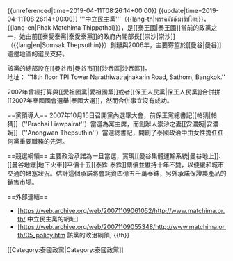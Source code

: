 {{unreferenced|time=2019-04-11T08:26:14+00:00}}
{{update|time=2019-04-11T08:26:14+00:00}}
'''中立民主黨'''（{{lang-th|พรรคมัชฌิมาธิปไตย}}，{{lang-en|Phak Matchima Thippathai}}），是[[泰王國|泰王國]]當前的政黨之一，她由前[[泰愛泰黨|泰愛泰黨]]的政府內閣部長[[崇沙|崇沙]]（{{lang|en|Somsak Thepsuthin}}）創辦與2006年，主要寄望於[[曼谷|曼谷]]週邊地區的選民支持。<!-- is a Thai political party founded in 2006 by Somsak Thepsuthin, a former TRT Cabinet Minister. The party has a similar populist line to the TRT and is expected to secure votes from TRT supporters.[1] --> 

該黨的總部設在[[曼谷市|曼谷市]][[沙吞區|沙吞區]]。<!--party headquarter--><BR> 地址：
''18th floor TPI Tower Narathiwatrajnakarin Road, Sathorn, Bangkok.''
<P>
2007年曾經打算與[[愛祖國黨|愛祖國黨]]或者[[保王人民黨|保王人民黨]]合併拼[[2007年泰國國會選舉|泰國大選]]，然而合併事宜沒有成功。

==黨領導人==
2007年10月15日召開黨內選舉大會，前保王黨總書記[[帕猜|帕猜]]（''Prachai Liewpairat''）當選為黨主席，而創辦人崇沙之妻[[安濃婉|安濃婉]]（''Anongwan Thepsuthin''）當選總書記，開創了泰國政治中由女性擔任任何黨重要職務的先河。<!-- former Phrachaj Party Secretary-general and financier, was elected as the party's leader, and , Somsak's wife, was elected as the party's secretary-general. This move has raised many eyebrows in Thailand's political landscape. The birth of a new party, with a woman in charge of the second most important position, is already causing a stir. For some advocates of women's rights, Thailand's long struggle to break male dominance in politics should now be enlivened. As they note, in the second Thaksin government of 2005, only one of the 36 cabinet ministers and one governor out of 76 were women, while only 10 percent of the members of Parliament and Senate were women-->

==競選綱領==
主要政治承諾為一旦當選，實現[[曼谷集體運輸系統|曼谷地上]]、[[曼谷地鐵|地下火車]]平價十五[[泰銖|泰銖]]票價並維持十年不變，以便緩和城市交通的堵塞狀況。估計這個承諾將會耗資四億五千萬泰銖，另外承諾保證農產品的銷售市場。

==外部連結==   
* [https://web.archive.org/web/20071109061052/http://www.matchima.or.th/ 中立民主黨的網址]
* [https://web.archive.org/web/20071109055348/http://www.matchima.or.th/05_policy.htm 該黨的政治綱領] {{th}}

 
[[Category:泰國政黨|Category:泰國政黨]]